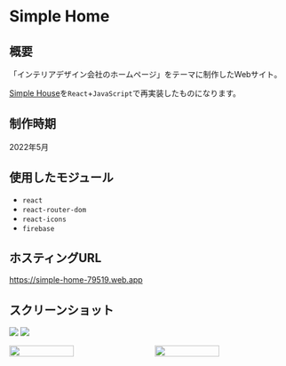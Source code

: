 # Simple Home
## 概要
「インテリアデザイン会社のホームページ」をテーマに制作したWebサイト。

[Simple House](https://github.com/Yu357/SimpleHouse)を`React`+`JavaScript`で再実装したものになります。

## 制作時期
2022年5月

## 使用したモジュール
- `react`
- `react-router-dom`
- `react-icons`
- `firebase`

## ホスティングURL
https://simple-home-79519.web.app

## スクリーンショット
![](https://i.imgur.com/vkBORUn.jpg)
![](https://i.imgur.com/Qy3Ay64.jpg)

<div style="display: flex; justify-content: space-between;">
  <img style="display: block; width: 48%;" src="https://i.imgur.com/id5gqJV.jpg"/>
  <img style="display: block; width: 48%;" src="https://i.imgur.com/jnPvGhl.jpg"/>
</div>
